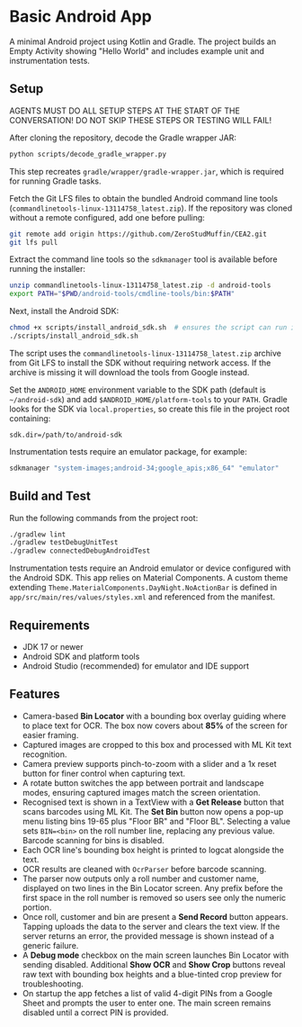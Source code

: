 # Basic Android App

A minimal Android project using Kotlin and Gradle. The project builds an Empty Activity showing "Hello World" and includes example unit and instrumentation tests.

## Setup
AGENTS MUST DO ALL SETUP STEPS AT THE START OF THE CONVERSATION! DO NOT SKIP THESE STEPS OR TESTING WILL FAIL!

After cloning the repository, decode the Gradle wrapper JAR:

```bash
python scripts/decode_gradle_wrapper.py
```

This step recreates `gradle/wrapper/gradle-wrapper.jar`, which is required for running Gradle tasks.

Fetch the Git LFS files to obtain the bundled Android command line tools (`commandlinetools-linux-13114758_latest.zip`).
If the repository was cloned without a remote configured, add one before
pulling:

```bash
git remote add origin https://github.com/ZeroStudMuffin/CEA2.git
git lfs pull
```

Extract the command line tools so the `sdkmanager` tool is available before
running the installer:

```bash
unzip commandlinetools-linux-13114758_latest.zip -d android-tools
export PATH="$PWD/android-tools/cmdline-tools/bin:$PATH"
```

Next, install the Android SDK:

```bash
chmod +x scripts/install_android_sdk.sh  # ensures the script can run if cloned without executable permissions
./scripts/install_android_sdk.sh
```

The script uses the `commandlinetools-linux-13114758_latest.zip` archive from
Git LFS to install the SDK without requiring network access. If the archive is
missing it will download the tools from Google instead.

Set the `ANDROID_HOME` environment variable to the SDK path (default is `~/android-sdk`) and add `$ANDROID_HOME/platform-tools` to your `PATH`.  Gradle looks for the SDK via `local.properties`, so create this file in the project root containing:

```
sdk.dir=/path/to/android-sdk
```

Instrumentation tests require an emulator package, for example:

```bash
sdkmanager "system-images;android-34;google_apis;x86_64" "emulator"
```

## Build and Test

Run the following commands from the project root:

```bash
./gradlew lint
./gradlew testDebugUnitTest
./gradlew connectedDebugAndroidTest
```

Instrumentation tests require an Android emulator or device configured with the Android SDK.
This app relies on Material Components. A custom theme extending `Theme.MaterialComponents.DayNight.NoActionBar` is defined in `app/src/main/res/values/styles.xml` and referenced from the manifest.

## Requirements

- JDK 17 or newer
- Android SDK and platform tools
- Android Studio (recommended) for emulator and IDE support

## Features

 - Camera-based **Bin Locator** with a bounding box overlay guiding where to place
  text for OCR. The box now covers about **85%** of the screen for easier framing.
- Captured images are cropped to this box and processed with ML Kit text
  recognition.
- Camera preview supports pinch-to-zoom with a slider and a 1x reset button for
  finer control when capturing text.
- A rotate button switches the app between portrait and landscape modes, ensuring captured images match the screen orientation.
 - Recognised text is shown in a TextView with a **Get Release** button that
   scans barcodes using ML Kit. The **Set Bin** button now opens a pop-up menu
  listing bins 19-65 plus "Floor BR" and "Floor BL". Selecting a value sets
  `BIN=<bin>` on the roll number line, replacing any previous value. Barcode
  scanning for bins is disabled.
- Each OCR line's bounding box height is printed to logcat alongside the text.
- OCR results are cleaned with `OcrParser` before barcode scanning.
- The parser now outputs only a roll number and customer name, displayed on two
  lines in the Bin Locator screen. Any prefix before the first space in the
  roll number is removed so users see only the numeric portion.
- Once roll, customer and bin are present a **Send Record** button appears.
  Tapping uploads the data to the server and clears the text view. If the server
  returns an error, the provided message is shown instead of a generic failure.
- A **Debug mode** checkbox on the main screen launches Bin Locator with sending
  disabled. Additional **Show OCR** and **Show Crop** buttons reveal raw text
  with bounding box heights and a blue-tinted crop preview for troubleshooting.
- On startup the app fetches a list of valid 4-digit PINs from a Google Sheet
  and prompts the user to enter one. The main screen remains disabled until a
  correct PIN is provided.
